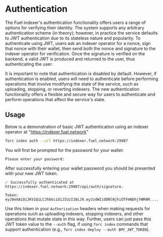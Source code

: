 # Authentication

The Fuel indexer's authentication functionality offers users a range of options for verifying their identity. The system supports any arbitrary authentication scheme (in theory); however, in practice the service defaults to JWT authentication due to its stateless nature and popularity. To authenticate using JWT, users ask an indexer operator for a nonce, sign that nonce with their wallet, then send both the nonce and signature to the indexer operator for verification. Once the signature is verified on the backend, a valid JWT is produced and returned to the user, thus authenticating the user.

It is important to note that authentication is disabled by default. However, if authentication is enabled, users will need to authenticate before performing operations that involve modifying the state of the service, such as uploading, stopping, or reverting indexers. The new authentication functionality offers a flexible and secure way for users to authenticate and perform operations that affect the service's state.

## Usage

Below is a demonstration of basic JWT authentication using an indexer operator at "https://indexer.fuel.network"

```bash
forc index auth --url https://indexer.fuel.network:29987
```

You will first be prompted for the password for your wallet:

```text
Please enter your password:
```

After successfully entering your wallet password you should be presented with your new JWT token.

```text
✅ Successfully authenticated at https://indexer.fuel.network:29987/api/auth/signature.

Token: eyJ0eXAiOiJKV1QiLCJhbGciOiJIUzI1NiJ9.eyJzdWIiODNlNjhiOTFmNDhjYWM4M....
```

Use this token in your `Authorization` headers when making requests for operations such as uploading indexers, stopping indexers, and other operations that mutate state in this way. Further, users can just pass this JWT token value to the `--auth` flag, if using `forc index` commands that support authentication (e.g., `forc index deploy --auth $MY_JWT_TOKEN`).

